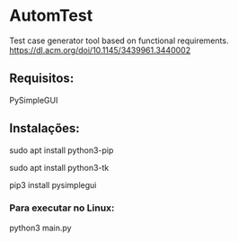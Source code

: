 # AutomTest
Test case generator tool based on functional requirements.
https://dl.acm.org/doi/10.1145/3439961.3440002

## Requisitos:
PySimpleGUI

## Instalações:
sudo apt install python3-pip

sudo apt install python3-tk

pip3 install pysimplegui

### Para executar no Linux:
python3 main.py
